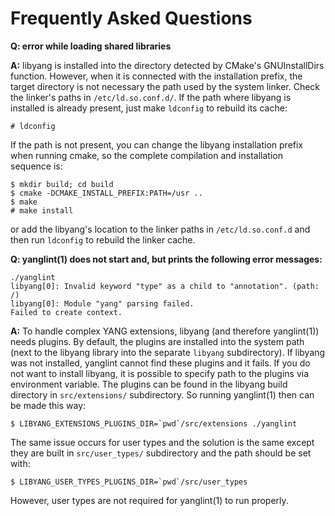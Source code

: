# Frequently Asked Questions

__Q: error while loading shared libraries__

__A:__ libyang is installed into the directory detected by CMake's GNUInstallDirs
   function. However, when it is connected with the installation prefix, the
   target directory is not necessary the path used by the system linker. Check
   the linker's paths in `/etc/ld.so.conf.d/`. If the path where libyang is
   installed is already present, just make `ldconfig` to rebuild its cache:
```
# ldconfig
```
   If the path is not present, you can change the libyang installation prefix
   when running cmake, so the complete compilation and installation sequence is:
```
$ mkdir build; cd build
$ cmake -DCMAKE_INSTALL_PREFIX:PATH=/usr ..
$ make
# make install
```
   or add the libyang's location to the linker paths in `/etc/ld.so.conf.d` and
   then run `ldconfig` to rebuild the linker cache.

__Q: yanglint(1) does not start and, but prints the following error messages:__
```
./yanglint
libyang[0]: Invalid keyword "type" as a child to "annotation". (path: /)
libyang[0]: Module "yang" parsing failed.
Failed to create context.
```

__A:__ To handle complex YANG extensions, libyang (and therefore yanglint(1))
   needs plugins. By default, the plugins are installed into the system path
   (next to the libyang library into the separate `libyang` subdirectory). If
   libyang was not installed, yanglint cannot find these plugins and it fails.
   If you do not want to install libyang, it is possible to specify path to the
   plugins via environment variable. The plugins can be found in the libyang
   build directory in `src/extensions/` subdirectory. So running yanglint(1)
   then can be made this way:
```
$ LIBYANG_EXTENSIONS_PLUGINS_DIR=`pwd`/src/extensions ./yanglint
```
   The same issue occurs for user types and the solution is the same except they
   are built in `src/user_types/` subdirectory and the path should be set with:
```
$ LIBYANG_USER_TYPES_PLUGINS_DIR=`pwd`/src/user_types
```
   However, user types are not required for yanglint(1) to run properly.
